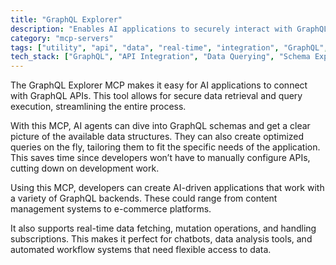 ```yaml
---
title: "GraphQL Explorer"
description: "Enables AI applications to securely interact with GraphQL APIs for data retrieval, query execution, and schema exploration."
category: "mcp-servers"
tags: ["utility", "api", "data", "real-time", "integration", "GraphQL", "AI applications", "schema exploration", "dynamic queries"]
tech_stack: ["GraphQL", "API Integration", "Data Querying", "Schema Exploration", "Real-time Data Fetching", "Mutation Operations", "Subscription Handling"]
---
```


The GraphQL Explorer MCP makes it easy for AI applications to connect with GraphQL APIs. This tool allows for secure data retrieval and query execution, streamlining the entire process.

With this MCP, AI agents can dive into GraphQL schemas and get a clear picture of the available data structures. They can also create optimized queries on the fly, tailoring them to fit the specific needs of the application. This saves time since developers won’t have to manually configure APIs, cutting down on development work.

Using this MCP, developers can create AI-driven applications that work with a variety of GraphQL backends. These could range from content management systems to e-commerce platforms.

It also supports real-time data fetching, mutation operations, and handling subscriptions. This makes it perfect for chatbots, data analysis tools, and automated workflow systems that need flexible access to data.